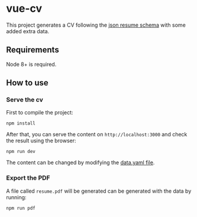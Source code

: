 # vue-cv

This project generates a CV following the [json resume schema](https://jsonresume.org/schema/) with some added extra data.

## Requirements

Node 8+ is required.

## How to use

### Serve the cv

First to compile the project:

```shell
npm install
```

After that, you can serve the content on `http://localhost:3000` and check the result using the browser:

```shell
npm run dev
```

The content can be changed by modifying the [data.yaml file](/data.yaml).

### Export the PDF

A file called `resume.pdf` will be generated can be generated with the data by running:

```shell
npm run pdf
```